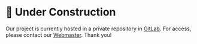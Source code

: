 # 🚧 Under Construction

Our project is currently hosted in a private repository in
[GitLab](https://gitlab.com/sigact). For access, please contact our
[Webmaster](https://sigact.org/articles/people.html). Thank you!
